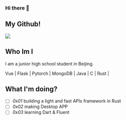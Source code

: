 ### Hi there 👋
## My Github!
<!-- ### Stats -->
<a href="#"><img align="center" src="https://github-readme-stats.vercel.app/api?username=lihe07&count_private=true&show_icons=true&theme=radical"></img></a>
<!-- ### Language
<a href="#"><img src="https://github-readme-stats.vercel.app/api/top-langs/?username=lihe07"></img></a> -->
## Who Im I
I am a junior high school student in Beijing.

Vue | Flask | Pytorch | MongoDB | Java | C | Rust |



## What I'm doing?
- [ ] *0x01* building a light and fast APIs framework in Rust
- [ ] *0x02* making Desktop APP
- [ ] *0x03* learning Dart & Fluent
